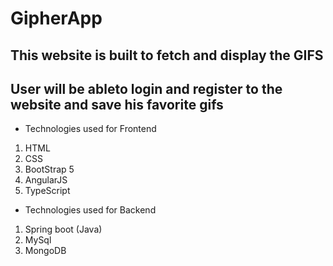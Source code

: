 # GipherApp
## This website is built to fetch and display the GIFS 
## User will be ableto login and register to the website and save his favorite gifs

* Technologies used for Frontend

1. HTML
2. CSS
3. BootStrap 5
4. AngularJS
5. TypeScript

* Technologies used for Backend

1. Spring boot (Java)
2. MySql
3. MongoDB
